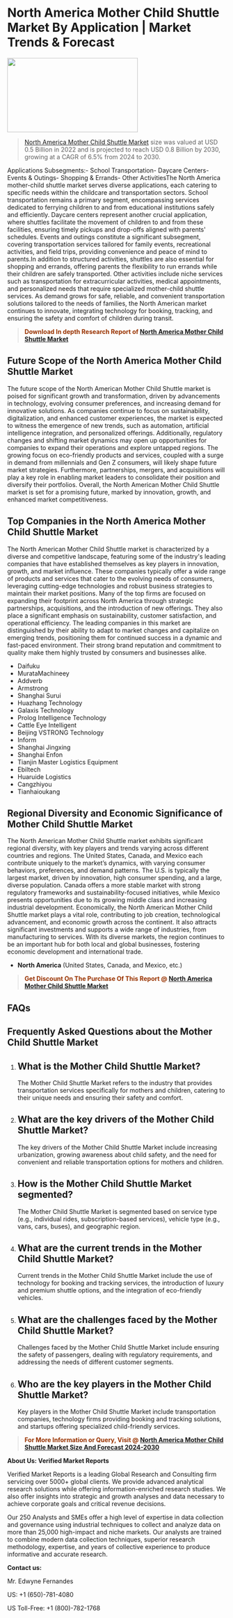 <p><h1>North America Mother Child Shuttle Market By Application | Market Trends & Forecast</h1><p><img class="aligncenter size-medium wp-image-105565" src="https://ffe5etoiles.com/wp-content/uploads/2025/01/MST7-300x171.png" alt="" width="300" height="171" /></p><blockquote><p><a href="https://www.verifiedmarketreports.com/download-sample/?rid=412024&utm_source=Github-NA&utm_medium=362" target="_blank">North America Mother Child Shuttle Market</a> size was valued at USD 0.5 Billion in 2022 and is projected to reach USD 0.8 Billion by 2030, growing at a CAGR of 6.5% from 2024 to 2030.</p></blockquote>Applications Subsegments:- School Transportation- Daycare Centers- Events & Outings- Shopping & Errands- Other ActivitiesThe North America mother-child shuttle market serves diverse applications, each catering to specific needs within the childcare and transportation sectors. School transportation remains a primary segment, encompassing services dedicated to ferrying children to and from educational institutions safely and efficiently. Daycare centers represent another crucial application, where shuttles facilitate the movement of children to and from these facilities, ensuring timely pickups and drop-offs aligned with parents' schedules. Events and outings constitute a significant subsegment, covering transportation services tailored for family events, recreational activities, and field trips, providing convenience and peace of mind to parents.In addition to structured activities, shuttles are also essential for shopping and errands, offering parents the flexibility to run errands while their children are safely transported. Other activities include niche services such as transportation for extracurricular activities, medical appointments, and personalized needs that require specialized mother-child shuttle services. As demand grows for safe, reliable, and convenient transportation solutions tailored to the needs of families, the North American market continues to innovate, integrating technology for booking, tracking, and ensuring the safety and comfort of children during transit.</p><blockquote><p><span style="color: #993300;"><strong>Download In depth Research Report of <a href="https://www.verifiedmarketreports.com/download-sample/?rid=412024&utm_source=Github-NA&utm_medium=362">North America Mother Child Shuttle Market</a></strong></span></p></blockquote><h2>Future Scope of the North America Mother Child Shuttle Market</h2><p>The future scope of the North American Mother Child Shuttle market is poised for significant growth and transformation, driven by advancements in technology, evolving consumer preferences, and increasing demand for innovative solutions. As companies continue to focus on sustainability, digitalization, and enhanced customer experiences, the market is expected to witness the emergence of new trends, such as automation, artificial intelligence integration, and personalized offerings. Additionally, regulatory changes and shifting market dynamics may open up opportunities for companies to expand their operations and explore untapped regions. The growing focus on eco-friendly products and services, coupled with a surge in demand from millennials and Gen Z consumers, will likely shape future market strategies. Furthermore, partnerships, mergers, and acquisitions will play a key role in enabling market leaders to consolidate their position and diversify their portfolios. Overall, the North American Mother Child Shuttle market is set for a promising future, marked by innovation, growth, and enhanced market competitiveness.</p><h2>Top Companies in the North America Mother Child Shuttle Market</h2><p>The North American Mother Child Shuttle market is characterized by a diverse and competitive landscape, featuring some of the industry's leading companies that have established themselves as key players in innovation, growth, and market influence. These companies typically offer a wide range of products and services that cater to the evolving needs of consumers, leveraging cutting-edge technologies and robust business strategies to maintain their market positions. Many of the top firms are focused on expanding their footprint across North America through strategic partnerships, acquisitions, and the introduction of new offerings. They also place a significant emphasis on sustainability, customer satisfaction, and operational efficiency. The leading companies in this market are distinguished by their ability to adapt to market changes and capitalize on emerging trends, positioning them for continued success in a dynamic and fast-paced environment. Their strong brand reputation and commitment to quality make them highly trusted by consumers and businesses alike.</p><p><ul><li>Daifuku </li><li> MurataMachineey </li><li> Addverb </li><li> Armstrong </li><li> Shanghai Surui </li><li> Huazhang Technology </li><li> Galaxis Technology </li><li> Prolog Intelligence Technology </li><li> Cattle Eye Intelligent </li><li> Beijing VSTRONG Technology </li><li> Inform </li><li> Shanghai Jingxing </li><li> Shanghai Enfon </li><li> Tianjin Master Logistics Equipment </li><li> Ebiltech </li><li> Huaruide Logistics </li><li> Cangzhiyou </li><li> Tianhaioukang</li></ul></p><h2>Regional Diversity and Economic Significance of Mother Child Shuttle Market</h2><p>The North American Mother Child Shuttle market exhibits significant regional diversity, with key players and trends varying across different countries and regions. The United States, Canada, and Mexico each contribute uniquely to the market’s dynamics, with varying consumer behaviors, preferences, and demand patterns. The U.S. is typically the largest market, driven by innovation, high consumer spending, and a large, diverse population. Canada offers a more stable market with strong regulatory frameworks and sustainability-focused initiatives, while Mexico presents opportunities due to its growing middle class and increasing industrial development. Economically, the North American Mother Child Shuttle market plays a vital role, contributing to job creation, technological advancement, and economic growth across the continent. It also attracts significant investments and supports a wide range of industries, from manufacturing to services. With its diverse markets, the region continues to be an important hub for both local and global businesses, fostering economic development and international trade.</p><ul> <li><strong>North America</strong> (United States, Canada, and Mexico, etc.)</li></ul><blockquote><p><span style="color: #993300;"><strong>Get Discount On The Purchase Of This Report @ <a href="https://www.verifiedmarketreports.com/ask-for-discount/?rid=412024&utm_source=Github-NA&utm_medium=362">North America Mother Child Shuttle Market</a></strong></span></p></blockquote><h2>FAQs</h2><p> <h2>Frequently Asked Questions about the Mother Child Shuttle Market</h1> <ol> <li> <h2>What is the Mother Child Shuttle Market?</div><div></h2> <p>The Mother Child Shuttle Market refers to the industry that provides transportation services specifically for mothers and children, catering to their unique needs and ensuring their safety and comfort.</p> </li> <li> <h2>What are the key drivers of the Mother Child Shuttle Market?</div><div></h2> <p>The key drivers of the Mother Child Shuttle Market include increasing urbanization, growing awareness about child safety, and the need for convenient and reliable transportation options for mothers and children.</p> </li> <li> <h2>How is the Mother Child Shuttle Market segmented?</div><div></h2> <p>The Mother Child Shuttle Market is segmented based on service type (e.g., individual rides, subscription-based services), vehicle type (e.g., vans, cars, buses), and geographic region.</p> </li> <li> <h2>What are the current trends in the Mother Child Shuttle Market?</div><div></h2> <p>Current trends in the Mother Child Shuttle Market include the use of technology for booking and tracking services, the introduction of luxury and premium shuttle options, and the integration of eco-friendly vehicles.</p> </li> <li> <h2>What are the challenges faced by the Mother Child Shuttle Market?</div><div></h2> <p>Challenges faced by the Mother Child Shuttle Market include ensuring the safety of passengers, dealing with regulatory requirements, and addressing the needs of different customer segments.</p> </li> <li> <h2>Who are the key players in the Mother Child Shuttle Market?</div><div></h2> <p>Key players in the Mother Child Shuttle Market include transportation companies, technology firms providing booking and tracking solutions, and startups offering specialized child-friendly services.</p> </li> <!-- and so on --> </ol></body></html></p><blockquote><p><span style="color: #993300;"><strong>For More Information or Query, Visit @ <a href="https://www.verifiedmarketreports.com/product/mother-child-shuttle-market/">North America Mother Child Shuttle Market Size And Forecast 2024-2030</a></strong></span></p></blockquote><p><strong>About Us: Verified Market Reports</strong></p><p>Verified Market Reports is a leading Global Research and Consulting firm servicing over 5000+ global clients. We provide advanced analytical research solutions while offering information-enriched research studies. We also offer insights into strategic and growth analyses and data necessary to achieve corporate goals and critical revenue decisions.</p><p>Our 250 Analysts and SMEs offer a high level of expertise in data collection and governance using industrial techniques to collect and analyze data on more than 25,000 high-impact and niche markets. Our analysts are trained to combine modern data collection techniques, superior research methodology, expertise, and years of collective experience to produce informative and accurate research.</p><p><strong>Contact us:</strong></p><p>Mr. Edwyne Fernandes</p><p>US: +1 (650)-781-4080</p><p>US Toll-Free: +1 (800)-782-1768</p>
